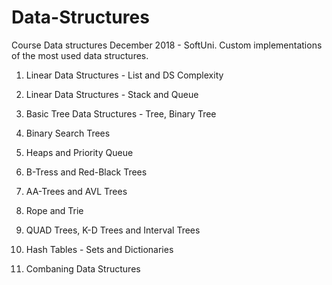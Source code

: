 # Data-Structures
Course Data structures December 2018 - SoftUni. Custom implementations of the most used data structures.

1. Linear Data Structures - List and DS Complexity

2. Linear Data Structures - Stack and Queue

3. Basic Tree Data Structures - Tree, Binary Tree

4. Binary Search Trees

5. Heaps and Priority Queue

6. B-Tress and Red-Black Trees

7. AA-Trees and AVL Trees

8. Rope and Trie

9. QUAD Trees, K-D Trees and Interval Trees

10. Hash Tables - Sets and Dictionaries

11. Combaning Data Structures
